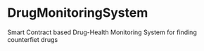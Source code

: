 # DrugMonitoringSystem
Smart Contract based Drug-Health Monitoring System for finding counterfiet drugs
